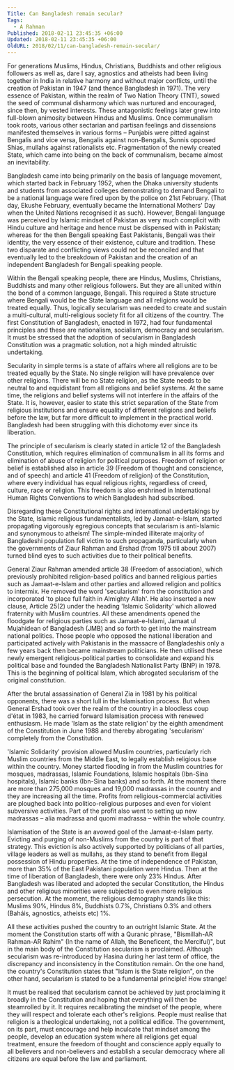 ```yaml
---
Title: Can Bangladesh remain secular?
Tags:
  - A Rahman
Published: 2018-02-11 23:45:35 +06:00
Updated: 2018-02-11 23:45:35 +06:00
OldURL: 2018/02/11/can-bangladesh-remain-secular/
---
```


For generations Muslims, Hindus, Christians, Buddhists and other religious followers as well as, dare I say, agnostics and atheists had been living together in India in relative harmony and without major conflicts, until the creation of Pakistan in 1947 (and thence Bangladesh in 1971). The very essence of Pakistan, within the realm of Two Nation Theory (TNT), sowed the seed of communal disharmony which was nurtured and encouraged, since then, by vested interests. These antagonistic feelings later grew into full-blown animosity between Hindus and Muslims. Once communalism took roots, various other sectarian and partisan feelings and dissensions manifested themselves in various forms – Punjabis were pitted against Bengalis and vice versa, Bengalis against non-Bengalis, Sunnis opposed Shias, mullahs against rationalists etc. Fragmentation of the newly created State, which came into being on the back of communalism, became almost an inevitability.

Bangladesh came into being primarily on the basis of language movement, which started back in February 1952, when the Dhaka university students and students from associated colleges demonstrating to demand Bengali to be a national language were fired upon by the police on 21st February. (That day, Ekushe February, eventually became the International Mothers' Day when the United Nations recognised it as such). However, Bengali language was perceived by Islamic mindset of Pakistan as very much complicit with Hindu culture and heritage and hence must be dispensed with in Pakistan; whereas for the then Bengali speaking East Pakistanis, Bengali was their identity, the very essence of their existence, culture and tradition. These two disparate and conflicting views could not be reconciled and that eventually led to the breakdown of Pakistan and the creation of an independent Bangladesh for Bengali speaking people.

Within the Bengali speaking people, there are Hindus, Muslims, Christians, Buddhists and many other religious followers. But they are all united within the bond of a common language, Bengali. This required a State structure where Bengali would be the State language and all religions would be treated equally. Thus, logically secularism was needed to create and sustain a multi-cultural, multi-religious society fit for all citizens of the country. The first Constitution of Bangladesh, enacted in 1972, had four fundamental principles and these are nationalism, socialism, democracy and secularism. It must be stressed that the adoption of secularism in Bangladesh Constitution was a pragmatic solution, not a high minded altruistic undertaking.

Secularity in simple terms is a state of affairs where all religions are to be treated equally by the State. No single religion will have prevalence over other religions. There will be no State religion, as the State needs to be neutral to and equidistant from all religions and belief systems. At the same time, the religions and belief systems will not interfere in the affairs of the State. It is, however, easier to state this strict separation of the State from religious institutions and ensure equality of different religions and beliefs before the law, but far more difficult to implement in the practical world. Bangladesh had been struggling with this dichotomy ever since its liberation.

The principle of secularism is clearly stated in article 12 of the Bangladesh Constitution, which requires elimination of communalism in all its forms and elimination of abuse of religion for political purposes. Freedom of religion or belief is established also in article 39 (Freedom of thought and conscience, and of speech) and article 41 (Freedom of religion) of the Constitution, where every individual has equal religious rights, regardless of creed, culture, race or religion. This freedom is also enshrined in International Human Rights Conventions to which Bangladesh had subscribed.

Disregarding these Constitutional rights and international undertakings by the State, Islamic religious fundamentalists, led by Jamaat-e-Islam, started propagating vigorously egregious concepts that secularism is anti-Islamic and synonymous to atheism! The simple-minded illiterate majority of Bangladeshi population fell victim to such propaganda, particularly when the governments of Ziaur Rahman and Ershad (from 1975 till about 2007) turned blind eyes to such activities due to their political benefits.

General Ziaur Rahman amended article 38 (Freedom of association), which previously prohibited religion-based politics and banned religious parties such as Jamaat-e-Islam and other parties and allowed religion and politics to intermix. He removed the word 'secularism' from the constitution and incorporated 'to place full faith in Almighty Allah'. He also inserted a new clause, Article 25(2) under the heading 'Islamic Solidarity' which allowed fraternity with Muslim countries. All these amendments opened the floodgate for religious parties such as Jamaat-e-Islami, Jamaat ul Mujahidean of Bangladesh (JMB) and so forth to get into the mainstream national politics. Those people who opposed the national liberation and participated actively with Pakistanis in the massacre of Bangladeshis only a few years back then became mainstream politicians. He then utilised these newly emergent religious-political parties to consolidate and expand his political base and founded the Bangladesh Nationalist Party (BNP) in 1978. This is the beginning of political Islam, which abrogated secularism of the original constitution.

After the brutal assassination of General Zia in 1981 by his political opponents, there was a short lull in the Islamisation process. But when General Ershad took over the realm of the country in a bloodless coup d'état in 1983, he carried forward Islamisation process with renewed enthusiasm. He made 'Islam as the state religion' by the eighth amendment of the Constitution in June 1988 and thereby abrogating 'secularism' completely from the Constitution.

'Islamic Solidarity' provision allowed Muslim countries, particularly rich Muslim countries from the Middle East, to legally establish religious base within the country. Money started flooding in from the Muslim countries for mosques, madrassas, Islamic Foundations, Islamic hospitals (Ibn-Sina hospitals), Islamic banks (Ibn-Sina banks) and so forth. At the moment there are more than 275,000 mosques and 19,000 madrassas in the country and they are increasing all the time. Profits from religious-commercial activities are ploughed back into politico-religious purposes and even for violent subversive activities. Part of the profit also went to setting up new madrassas – alia madrassa and quomi madrassa – within the whole country.

Islamisation of the State is an avowed goal of the Jamaat-e-Islam party. Evicting and purging of non-Muslims from the country is part of that strategy. This eviction is also actively supported by politicians of all parties, village leaders as well as mullahs, as they stand to benefit from illegal possession of Hindu properties. At the time of independence of Pakistan, more than 35% of the East Pakistani population were Hindus. Then at the time of liberation of Bangladesh, there were only 23% Hindus. After Bangladesh was liberated and adopted the secular Constitution, the Hindus and other religious minorities were subjected to even more religious persecution. At the moment, the religious demography stands like this: Muslims 90%, Hindus 8%, Buddhists 0.7%, Christians 0.3% and others (Baháis, agnostics, atheists etc) 1%.

All these activities pushed the country to an outright Islamic State. At the moment the Constitution starts off with a Quranic phrase, "Bismillah-AR Rahman-AR Rahim" (In the name of Allah, the Beneficent, the Merciful)", but in the main body of the Constitution secularism is proclaimed. Although secularism was re-introduced by Hasina during her last term of office, the discrepancy and inconsistency in the Constitution remain. On the one hand, the country's Constitution states that "Islam is the State religion", on the other hand, secularism is stated to be a fundamental principle! How strange!

It must be realised that secularism cannot be achieved by just proclaiming it broadly in the Constitution and hoping that everything will then be steamrolled by it. It requires recalibrating the mindset of the people, where they will respect and tolerate each other's religions. People must realise that religion is a theological undertaking, not a political edifice. The government, on its part, must encourage and help inculcate that mindset among the people, develop an education system where all religions get equal treatment, ensure the freedom of thought and conscience apply equally to all believers and non-believers and establish a secular democracy where all citizens are equal before the law and parliament.

